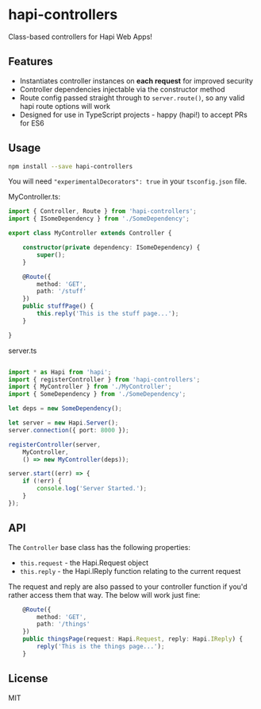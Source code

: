 # hapi-controllers

Class-based controllers for Hapi Web Apps!

## Features

* Instantiates controller instances on **each request** for improved security
* Controller dependencies injectable via the constructor method
* Route config passed straight through to `server.route()`, so any valid hapi route options will work
* Designed for use in TypeScript projects - happy (hapi!) to accept PRs for ES6

## Usage

```bash
npm install --save hapi-controllers
```

You will need `"experimentalDecorators": true` in your `tsconfig.json` file.

MyController.ts:

```typescript
import { Controller, Route } from 'hapi-controllers';
import { ISomeDependency } from './SomeDependency';

export class MyController extends Controller {

    constructor(private dependency: ISomeDependency) {
        super();
    }

    @Route({
        method: 'GET',
        path: '/stuff'
    })
    public stuffPage() {
        this.reply('This is the stuff page...');
    }

}
```

server.ts

```typescript

import * as Hapi from 'hapi';
import { registerController } from 'hapi-controllers';
import { MyController } from './MyController';
import { SomeDependency } from './SomeDependency';

let deps = new SomeDependency();

let server = new Hapi.Server();
server.connection({ port: 8000 });

registerController(server,
    MyController,
    () => new MyController(deps));

server.start((err) => {
    if (!err) {
        console.log('Server Started.');
    }
});
```

## API

The `Controller` base class has the following properties:

* `this.request` - the Hapi.Request object
* `this.reply` - the Hapi.IReply function relating to the current request

The request and reply are also passed to your controller function if you'd
rather access them that way. The below will work just fine:

```typescript
    @Route({
        method: 'GET',
        path: '/things'
    })
    public thingsPage(request: Hapi.Request, reply: Hapi.IReply) {
        reply('This is the things page...');
    }
```

## License

MIT